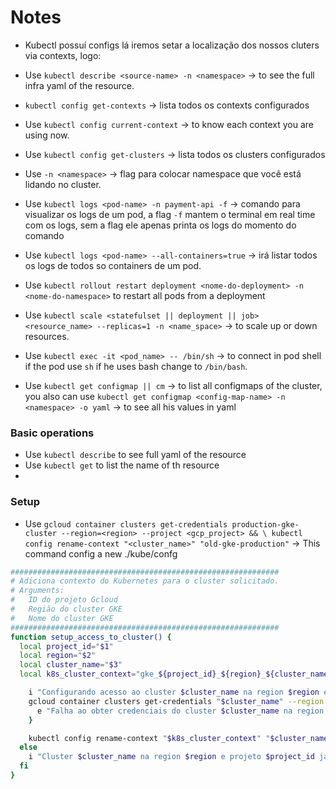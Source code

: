 # Notes

- Kubectl possuí configs lá iremos setar a localização dos nossos cluters via contexts, logo:

- Use `kubectl describe <source-name> -n <namespace>` -> to see the full infra yaml of the resource.
- `kubectl config get-contexts` -> lista todos os contexts configurados
- Use `kubectl config current-context` -> to know each context you are using now.
- Use `kubectl config get-clusters` -> lista todos os clusters configurados
- Use `-n <namespace>` -> flag para colocar namespace que você está lidando no cluster.
- Use `kubectl logs <pod-name> -n payment-api -f` -> comando para visualizar os logs de um pod, a flag `-f` mantem o terminal em real time com os logs, sem a flag ele apenas printa os logs do momento do comando
- Use `kubectl logs <pod-name> --all-containers=true` -> irá listar todos os logs de todos so containers de um pod.
- Use `kubectl rollout restart deployment <nome-do-deployment> -n <nome-do-namespace>` to restart all pods from a deployment
- Use `kubectl scale <statefulset || deployment || job> <resource_name> --replicas=1 -n <name_space>` -> to scale up or down resources.
- Use `kubectl exec -it <pod_name> -- /bin/sh` -> to connect in pod shell if the pod use `sh` if he uses bash change to `/bin/bash`.
- Use `kubectl get configmap || cm` -> to list all configmaps of the cluster, you also can use `kubectl get configmap <config-map-name> -n <namespace> -o yaml` -> to see all his values in yaml
### Basic operations

- Use `kubectl describe` to see full yaml of the resource
- Use `kubectl get` to list the name of th resource
-

### Setup 
-  Use `gcloud container clusters get-credentials production-gke-cluster --region=<region> --project <gcp_project> && \
  kubectl config rename-context "<cluster_name>" "old-gke-production"` ->   This command config a new ./kube/confg

```sh
############################################################
# Adiciona contexto do Kubernetes para o cluster solicitado.
# Arguments:
#   ID do projeto Gcloud
#   Região do cluster GKE
#   Nome do cluster GKE
############################################################
function setup_access_to_cluster() {
  local project_id="$1"
  local region="$2"
  local cluster_name="$3"
  local k8s_cluster_context="gke_${project_id}_${region}_${cluster_name}"

    i "Configurando acesso ao cluster $cluster_name na region $region e projeto $project_id..."
    gcloud container clusters get-credentials "$cluster_name" --region "$region" --project "$project_id" || {
      e "Falha ao obter credenciais do cluster $cluster_name na region $region e projeto $project_id."
    }

    kubectl config rename-context "$k8s_cluster_context" "$cluster_name" || e "[ERRO] Falha ao renomear contexto Kubernetes."
  else
    i "Cluster $cluster_name na region $region e projeto $project_id já está configurado."
  fi
}
```